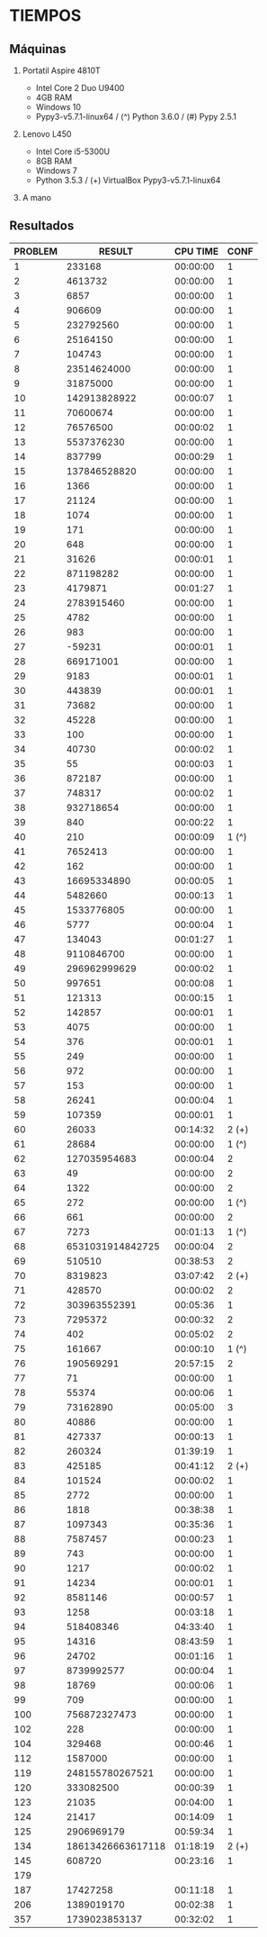# TIEMPOS

## Máquinas

 1. Portatil Aspire 4810T

    * Intel Core 2 Duo U9400
    * 4GB RAM
    * Windows 10
    * Pypy3-v5.7.1-linux64 / (^) Python 3.6.0 / (#) Pypy 2.5.1

 2. Lenovo L450

    * Intel Core i5-5300U
    * 8GB RAM
    * Windows 7
    * Python 3.5.3 / (+) VirtualBox Pypy3-v5.7.1-linux64

 3. A mano

## Resultados

| PROBLEM | RESULT            | CPU TIME | CONF  |
| ------- | ----------------- | -------- | ----- |
| 1       | 233168            | 00:00:00 | 1     |
| 2       | 4613732           | 00:00:00 | 1     |
| 3       | 6857              | 00:00:00 | 1     |
| 4       | 906609            | 00:00:00 | 1     |
| 5       | 232792560         | 00:00:00 | 1     |
| 6       | 25164150          | 00:00:00 | 1     |
| 7       | 104743            | 00:00:00 | 1     |
| 8       | 23514624000       | 00:00:00 | 1     |
| 9       | 31875000          | 00:00:00 | 1     |
| 10      | 142913828922      | 00:00:07 | 1     |
| 11      | 70600674          | 00:00:00 | 1     |
| 12      | 76576500          | 00:00:02 | 1     |
| 13      | 5537376230        | 00:00:00 | 1     |
| 14      | 837799            | 00:00:29 | 1     |
| 15      | 137846528820      | 00:00:00 | 1     |
| 16      | 1366              | 00:00:00 | 1     |
| 17      | 21124             | 00:00:00 | 1     |
| 18      | 1074              | 00:00:00 | 1     |
| 19      | 171               | 00:00:00 | 1     |
| 20      | 648               | 00:00:00 | 1     |
| 21      | 31626             | 00:00:01 | 1     |
| 22      | 871198282         | 00:00:00 | 1     |
| 23      | 4179871           | 00:01:27 | 1     |
| 24      | 2783915460        | 00:00:00 | 1     |
| 25      | 4782              | 00:00:00 | 1     |
| 26      | 983               | 00:00:00 | 1     |
| 27      | -59231            | 00:00:01 | 1     |
| 28      | 669171001         | 00:00:00 | 1     |
| 29      | 9183              | 00:00:01 | 1     |
| 30      | 443839            | 00:00:01 | 1     |
| 31      | 73682             | 00:00:00 | 1     |
| 32      | 45228             | 00:00:00 | 1     |
| 33      | 100               | 00:00:00 | 1     |
| 34      | 40730             | 00:00:02 | 1     |
| 35      | 55                | 00:00:03 | 1     |
| 36      | 872187            | 00:00:00 | 1     |
| 37      | 748317            | 00:00:02 | 1     |
| 38      | 932718654         | 00:00:00 | 1     |
| 39      | 840               | 00:00:22 | 1     |
| 40      | 210               | 00:00:09 | 1 (^) |
| 41      | 7652413           | 00:00:00 | 1     |
| 42      | 162               | 00:00:00 | 1     |
| 43      | 16695334890       | 00:00:05 | 1     |
| 44      | 5482660           | 00:00:13 | 1     |
| 45      | 1533776805        | 00:00:00 | 1     |
| 46      | 5777              | 00:00:04 | 1     |
| 47      | 134043            | 00:01:27 | 1     |
| 48      | 9110846700        | 00:00:00 | 1     |
| 49      | 296962999629      | 00:00:02 | 1     |
| 50      | 997651            | 00:00:08 | 1     |
| 51      | 121313            | 00:00:15 | 1     |
| 52      | 142857            | 00:00:01 | 1     |
| 53      | 4075              | 00:00:00 | 1     |
| 54      | 376               | 00:00:01 | 1     |
| 55      | 249               | 00:00:00 | 1     |
| 56      | 972               | 00:00:00 | 1     |
| 57      | 153               | 00:00:00 | 1     |
| 58      | 26241             | 00:00:04 | 1     |
| 59      | 107359            | 00:00:01 | 1     |
| 60      | 26033             | 00:14:32 | 2 (+) |
| 61      | 28684             | 00:00:00 | 1 (^) |
| 62      | 127035954683      | 00:00:04 | 2     |
| 63      | 49                | 00:00:00 | 2     |
| 64      | 1322              | 00:00:00 | 2     |
| 65      | 272               | 00:00:00 | 1 (^) |
| 66      | 661               | 00:00:00 | 2     |
| 67      | 7273              | 00:01:13 | 1 (^) |
| 68      | 6531031914842725  | 00:00:04 | 2     |
| 69      | 510510            | 00:38:53 | 2     |
| 70      | 8319823           | 03:07:42 | 2 (+) |
| 71      | 428570            | 00:00:02 | 2     |
| 72      | 303963552391      | 00:05:36 | 1     |
| 73      | 7295372           | 00:00:32 | 2     |
| 74      | 402               | 00:05:02 | 2     |
| 75      | 161667            | 00:00:10 | 1 (^) |
| 76      | 190569291         | 20:57:15 | 2     |
| 77      | 71                | 00:00:00 | 1     |
| 78      | 55374             | 00:00:06 | 1     |
| 79      | 73162890          | 00:05:00 | 3     |
| 80      | 40886             | 00:00:00 | 1     |
| 81      | 427337            | 00:00:13 | 1     |
| 82      | 260324            | 01:39:19 | 1     |
| 83      | 425185            | 00:41:12 | 2 (+) |
| 84      | 101524            | 00:00:02 | 1     |
| 85      | 2772              | 00:00:00 | 1     |
| 86      | 1818              | 00:38:38 | 1     |
| 87      | 1097343           | 00:35:36 | 1     |
| 88      | 7587457           | 00:00:23 | 1     |
| 89      | 743               | 00:00:00 | 1     |
| 90      | 1217              | 00:00:02 | 1     |
| 91      | 14234             | 00:00:01 | 1     |
| 92      | 8581146           | 00:00:57 | 1     |
| 93      | 1258              | 00:03:18 | 1     |
| 94      | 518408346         | 04:33:40 | 1     |
| 95      | 14316             | 08:43:59 | 1     |
| 96      | 24702             | 00:01:16 | 1     |
| 97      | 8739992577        | 00:00:04 | 1     |
| 98      | 18769             | 00:00:06 | 1     |
| 99      | 709               | 00:00:00 | 1     |
| 100     | 756872327473      | 00:00:00 | 1     |
| 102     | 228               | 00:00:00 | 1     |
| 104     | 329468            | 00:00:46 | 1     |
| 112     | 1587000           | 00:00:00 | 1     |
| 119     | 248155780267521   | 00:00:00 | 1     |
| 120     | 333082500         | 00:00:39 | 1     |
| 123     | 21035             | 00:04:00 | 1     |
| 124     | 21417             | 00:14:09 | 1     |
| 125     | 2906969179        | 00:59:34 | 1     |
| 134     | 18613426663617118 | 01:18:19 | 2 (+) |
| 145     | 608720            | 00:23:16 | 1     |
| 179     |                   |          |       |
| 187     | 17427258          | 00:11:18 | 1     |
| 206     | 1389019170        | 00:02:38 | 1     |
| 357     | 1739023853137     | 00:32:02 | 1     |
